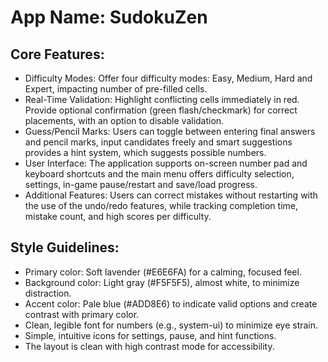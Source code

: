 # **App Name**: SudokuZen

## Core Features:

- Difficulty Modes: Offer four difficulty modes: Easy, Medium, Hard and Expert, impacting number of pre-filled cells.
- Real-Time Validation: Highlight conflicting cells immediately in red. Provide optional confirmation (green flash/checkmark) for correct placements, with an option to disable validation.
- Guess/Pencil Marks: Users can toggle between entering final answers and pencil marks, input candidates freely and smart suggestions provides a hint system, which suggests possible numbers.
- User Interface: The application supports on-screen number pad and keyboard shortcuts and the main menu offers difficulty selection, settings, in-game pause/restart and save/load progress.
- Additional Features: Users can correct mistakes without restarting with the use of the undo/redo features, while tracking completion time, mistake count, and high scores per difficulty.

## Style Guidelines:

- Primary color: Soft lavender (#E6E6FA) for a calming, focused feel.
- Background color: Light gray (#F5F5F5), almost white, to minimize distraction.
- Accent color: Pale blue (#ADD8E6) to indicate valid options and create contrast with primary color.
- Clean, legible font for numbers (e.g., system-ui) to minimize eye strain.
- Simple, intuitive icons for settings, pause, and hint functions.
- The layout is clean with high contrast mode for accessibility.